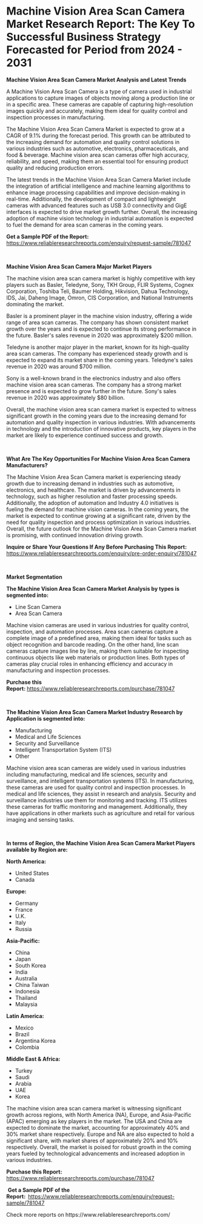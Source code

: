 <p><h1>Machine Vision Area Scan Camera Market Research Report: The Key To Successful Business Strategy Forecasted for Period from 2024 - 2031</h1></p><p><strong>Machine Vision Area Scan Camera Market Analysis and Latest Trends</strong></p>
<p><p>A Machine Vision Area Scan Camera is a type of camera used in industrial applications to capture images of objects moving along a production line or in a specific area. These cameras are capable of capturing high-resolution images quickly and accurately, making them ideal for quality control and inspection processes in manufacturing.</p><p>The Machine Vision Area Scan Camera Market is expected to grow at a CAGR of 9.1% during the forecast period. This growth can be attributed to the increasing demand for automation and quality control solutions in various industries such as automotive, electronics, pharmaceuticals, and food & beverage. Machine vision area scan cameras offer high accuracy, reliability, and speed, making them an essential tool for ensuring product quality and reducing production errors.</p><p>The latest trends in the Machine Vision Area Scan Camera Market include the integration of artificial intelligence and machine learning algorithms to enhance image processing capabilities and improve decision-making in real-time. Additionally, the development of compact and lightweight cameras with advanced features such as USB 3.0 connectivity and GigE interfaces is expected to drive market growth further. Overall, the increasing adoption of machine vision technology in industrial automation is expected to fuel the demand for area scan cameras in the coming years.</p></p>
<p><strong>Get a Sample PDF of the Report:&nbsp;</strong> <a href="https://www.reliableresearchreports.com/enquiry/request-sample/781047">https://www.reliableresearchreports.com/enquiry/request-sample/781047</a></p>
<p>&nbsp;</p>
<p><strong>Machine Vision Area Scan Camera Major Market Players</strong></p>
<p><p>The machine vision area scan camera market is highly competitive with key players such as Basler, Teledyne, Sony, TKH Group, FLIR Systems, Cognex Corporation, Toshiba Teli, Baumer Holding, Hikvision, Dahua Technology, IDS, Jai, Daheng Image, Omron, CIS Corporation, and National Instruments dominating the market.</p><p>Basler is a prominent player in the machine vision industry, offering a wide range of area scan cameras. The company has shown consistent market growth over the years and is expected to continue its strong performance in the future. Basler's sales revenue in 2020 was approximately $200 million.</p><p>Teledyne is another major player in the market, known for its high-quality area scan cameras. The company has experienced steady growth and is expected to expand its market share in the coming years. Teledyne's sales revenue in 2020 was around $700 million.</p><p>Sony is a well-known brand in the electronics industry and also offers machine vision area scan cameras. The company has a strong market presence and is expected to grow further in the future. Sony's sales revenue in 2020 was approximately $80 billion.</p><p>Overall, the machine vision area scan camera market is expected to witness significant growth in the coming years due to the increasing demand for automation and quality inspection in various industries. With advancements in technology and the introduction of innovative products, key players in the market are likely to experience continued success and growth.</p></p>
<p>&nbsp;</p>
<p><strong>What Are The Key Opportunities For Machine Vision Area Scan Camera Manufacturers?</strong></p>
<p><p>The Machine Vision Area Scan Camera market is experiencing steady growth due to increasing demand in industries such as automotive, electronics, and healthcare. The market is driven by advancements in technology, such as higher resolution and faster processing speeds. Additionally, the adoption of automation and Industry 4.0 initiatives is fueling the demand for machine vision cameras. In the coming years, the market is expected to continue growing at a significant rate, driven by the need for quality inspection and process optimization in various industries. Overall, the future outlook for the Machine Vision Area Scan Camera market is promising, with continued innovation driving growth.</p></p>
<p><strong>Inquire or Share Your Questions If Any Before Purchasing This Report:</strong> <a href="https://www.reliableresearchreports.com/enquiry/pre-order-enquiry/781047">https://www.reliableresearchreports.com/enquiry/pre-order-enquiry/781047</a></p>
<p>&nbsp;</p>
<p><strong>Market Segmentation</strong></p>
<p><strong>The Machine Vision Area Scan Camera Market Analysis by types is segmented into:</strong></p>
<p><ul><li>Line Scan Camera</li><li>Area Scan Camera</li></ul></p>
<p><p>Machine vision cameras are used in various industries for quality control, inspection, and automation processes. Area scan cameras capture a complete image of a predefined area, making them ideal for tasks such as object recognition and barcode reading. On the other hand, line scan cameras capture images line by line, making them suitable for inspecting continuous objects like web materials or production lines. Both types of cameras play crucial roles in enhancing efficiency and accuracy in manufacturing and inspection processes.</p></p>
<p><strong>Purchase this Report:&nbsp;</strong><a href="https://www.reliableresearchreports.com/purchase/781047">https://www.reliableresearchreports.com/purchase/781047</a></p>
<p>&nbsp;</p>
<p><strong>The Machine Vision Area Scan Camera Market Industry Research by Application is segmented into:</strong></p>
<p><ul><li>Manufacturing</li><li>Medical and Life Sciences</li><li>Security and Surveillance</li><li>Intelligent Transportation System (ITS)</li><li>Other</li></ul></p>
<p><p>Machine vision area scan cameras are widely used in various industries including manufacturing, medical and life sciences, security and surveillance, and intelligent transportation systems (ITS). In manufacturing, these cameras are used for quality control and inspection processes. In medical and life sciences, they assist in research and analysis. Security and surveillance industries use them for monitoring and tracking. ITS utilizes these cameras for traffic monitoring and management. Additionally, they have applications in other markets such as agriculture and retail for various imaging and sensing tasks.</p></p>
<p>&nbsp;</p>
<p><strong>In terms of Region, the Machine Vision Area Scan Camera Market Players available by Region are:</strong></p>
<p>
    <p> <strong> North America: </strong>
        <ul>
            <li>United States</li>
            <li>Canada</li>
        </ul>
        </p> 
    <p> <strong> Europe: </strong>
        <ul>
            <li>Germany</li>
            <li>France</li>
            <li>U.K.</li>
            <li>Italy</li>
            <li>Russia</li>
        </ul>
        </p> 
    <p> <strong> Asia-Pacific: </strong>
        <ul>
            <li>China</li>
            <li>Japan</li>
            <li>South Korea</li>
            <li>India</li>
            <li>Australia</li>
            <li>China Taiwan</li>
            <li>Indonesia</li>
            <li>Thailand</li>
            <li>Malaysia</li>
        </ul>
        </p> 
    <p> <strong> Latin America: </strong>
        <ul>
            <li>Mexico</li>
            <li>Brazil</li>
            <li>Argentina Korea</li>
            <li>Colombia</li>
        </ul>
        </p> 
    <p> <strong> Middle East & Africa: </strong>
        <ul>
            <li>Turkey</li>
            <li>Saudi</li>
            <li>Arabia</li>
            <li>UAE</li>
            <li>Korea</li>
        </ul>
    </p>
    </p>
<p><p>The machine vision area scan camera market is witnessing significant growth across regions, with North America (NA), Europe, and Asia-Pacific (APAC) emerging as key players in the market. The USA and China are expected to dominate the market, accounting for approximately 40% and 30% market share respectively. Europe and NA are also expected to hold a significant share, with market shares of approximately 20% and 10% respectively. Overall, the market is poised for robust growth in the coming years fueled by technological advancements and increased adoption in various industries.</p></p>
<p><strong>Purchase this Report: </strong><a href="https://www.reliableresearchreports.com/purchase/781047">https://www.reliableresearchreports.com/purchase/781047</a></p>
<p>&nbsp;<strong>Get a Sample PDF of the Report:&nbsp;&nbsp;</strong><a href="https://www.reliableresearchreports.com/enquiry/request-sample/781047">https://www.reliableresearchreports.com/enquiry/request-sample/781047</a></p>
<p><strong></strong></p>
<p>Check more reports on https://www.reliableresearchreports.com/</p>